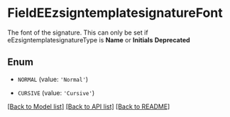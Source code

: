 # FieldEEzsigntemplatesignatureFont

The font of the signature. This can only be set if eEzsigntemplatesignatureType is **Name** or **Initials** **Deprecated**

## Enum

* `NORMAL` (value: `'Normal'`)

* `CURSIVE` (value: `'Cursive'`)

[[Back to Model list]](../README.md#documentation-for-models) [[Back to API list]](../README.md#documentation-for-api-endpoints) [[Back to README]](../README.md)


